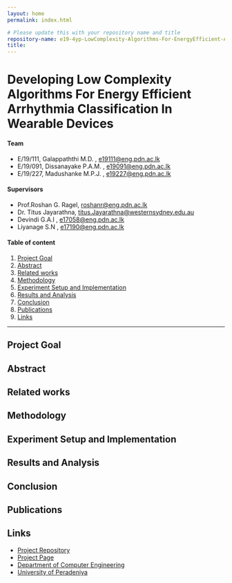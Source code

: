 ```yaml
---
layout: home
permalink: index.html

# Please update this with your repository name and title
repository-name: e19-4yp-LowComplexity-Algorithms-For-EnergyEfficient-Arrhythmia-Classification-In-Wearable-Devices
title:
---
```


[comment]: # "This is the standard layout for the project, but you can clean this and use your own template"

# Developing Low Complexity Algorithms For Energy Efficient Arrhythmia Classification In Wearable Devices
#### Team

- E/19/111, Galappaththi M.D. , [e19111@eng.pdn.ac.lk](mailto:e19111@eng.pdn.ac.lk)
- E/19/091, Dissanayake P.A.M. , [e19091@eng.pdn.ac.lk](mailto:e19091@eng.pdn.ac.lk)
- E/19/227, Madushanke M.P.J. , [e19227@eng.pdn.ac.lk](mailto:e19227@eng.pdn.ac.lk)

#### Supervisors

- Prof.Roshan G. Ragel, [roshanr@eng.pdn.ac.lk](mailto:roshanr@eng.pdn.ac.lk)
- Dr. Titus Jayarathna, [titus.Jayarathna@westernsydney.edu.au](mailto:titus.Jayarathna@westernsydney.edu.au)
- Devindi G.A.I , [e17058@eng.pdn.ac.lk](mailto:e17058@eng.pdn.ac.lk)
- Liyanage S.N , [e17190@eng.pdn.ac.lk](mailto:e17190@eng.pdn.ac.lk)

#### Table of content

1. [Project Goal](#project-goal)
2. [Abstract](#abstract)
3. [Related works](#related-works)
4. [Methodology](#methodology)
5. [Experiment Setup and Implementation](#experiment-setup-and-implementation)
6. [Results and Analysis](#results-and-analysis)
7. [Conclusion](#conclusion)
8. [Publications](#publications)
9. [Links](#links)

---

<!-- 
DELETE THIS SAMPLE before publishing to GitHub Pages !!!
This is a sample image, to show how to add images to your page. To learn more options, please refer [this](https://projects.ce.pdn.ac.lk/docs/faq/how-to-add-an-image/)
![Sample Image](./images/sample.png) 
-->

## Project Goal

## Abstract

## Related works

## Methodology

## Experiment Setup and Implementation

## Results and Analysis

## Conclusion

## Publications
[//]: # "Note: Uncomment each once you uploaded the files to the repository"

<!-- 1. [Semester 7 report](./) -->
<!-- 2. [Semester 7 slides](./) -->
<!-- 3. [Semester 8 report](./) -->
<!-- 4. [Semester 8 slides](./) -->
<!-- 5. Author 1, Author 2 and Author 3 "Research paper title" (2021). [PDF](./). -->


## Links

[//]: # ( NOTE: EDIT THIS LINKS WITH YOUR REPO DETAILS )

- [Project Repository](https://github.com/cepdnaclk/repository-name)
- [Project Page](https://cepdnaclk.github.io/repository-name)
- [Department of Computer Engineering](http://www.ce.pdn.ac.lk/)
- [University of Peradeniya](https://eng.pdn.ac.lk/)

[//]: # "Please refer this to learn more about Markdown syntax"
[//]: # "https://github.com/adam-p/markdown-here/wiki/Markdown-Cheatsheet"
